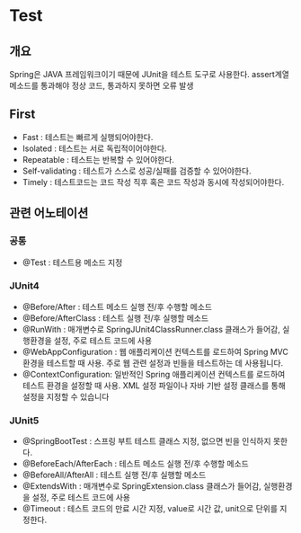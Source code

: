 # Test

## 개요
Spring은 JAVA 프레임워크이기 때문에 JUnit을 테스트 도구로 사용한다. assert계열 메소드를 통과해야 정상 코드, 통과하지 못하면 오류 발생

## First
- Fast : 테스트는 빠르게 실행되어야한다.
- Isolated : 테스트는 서로 독립적이어야한다.
- Repeatable : 테스트는 반복할 수 있어야한다.
- Self-validating : 테스트가 스스로 성공/실패를 검증할 수 있어야한다.
- Timely : 테스트코드는 코드 작성 직후 혹은 코드 작성과 동시에 작성되어야한다.

## 관련 어노테이션
### 공통
- @Test : 테스트용 메소드 지정

### JUnit4
- @Before/After : 테스트 메소드 실행 전/후 수행할 메소드
- @Before/AfterClass : 테스트 실행 전/후 실행할 메소드
- @RunWith : 매개변수로 SpringJUnit4ClassRunner.class 클래스가 들어감, 실행환경을 설정, 주로 테스트 코드에 사용
- @WebAppConfiguration : 웹 애플리케이션 컨텍스트를 로드하여 Spring MVC 환경을 테스트할 때 사용. 주로 웹 관련 설정과 빈들을 테스트하는 데 사용됩니다.
- @ContextConfiguration: 일반적인 Spring 애플리케이션 컨텍스트를 로드하여 테스트 환경을 설정할 때 사용. XML 설정 파일이나 자바 기반 설정 클래스를 통해 설정을 지정할 수 있습니다

### JUnit5
- @SpringBootTest : 스프링 부트 테스트 클래스 지정, 없으면 빈을 인식하지 못한다.
- @BeforeEach/AfterEach : 테스트 메소드 실행 전/후 수행할 메소드
- @BeforeAll/AfterAll : 테스트 실행 전/후 실행할 메소드
- @ExtendsWith : 매개변수로 SpringExtension.class 클래스가 들어감, 실행환경을 설정, 주로 테스트 코드에 사용
- @Timeout : 테스트 코드의 만료 시간 지정, value로 시간 값, unit으로 단위를 지정한다.
